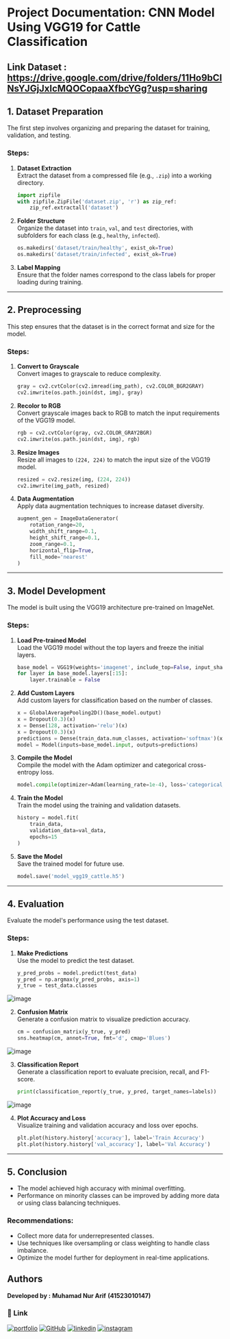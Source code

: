 # **Project Documentation: CNN Model Using VGG19 for Cattle Classification**

## Link Dataset : https://drive.google.com/drive/folders/11Ho9bClNsYJGjJxIcMQOCopaaXfbcYGg?usp=sharing

## **1. Dataset Preparation**
The first step involves organizing and preparing the dataset for training, validation, and testing.

### **Steps:**
1. **Dataset Extraction**  
   Extract the dataset from a compressed file (e.g., `.zip`) into a working directory.  
   ```python
   import zipfile
   with zipfile.ZipFile('dataset.zip', 'r') as zip_ref:
       zip_ref.extractall('dataset')
   ```

2. **Folder Structure**  
   Organize the dataset into `train`, `val`, and `test` directories, with subfolders for each class (e.g., `healthy`, `infected`).  
   ```python
   os.makedirs('dataset/train/healthy', exist_ok=True)
   os.makedirs('dataset/train/infected', exist_ok=True)
   ```

3. **Label Mapping**  
   Ensure that the folder names correspond to the class labels for proper loading during training.

---

## **2. Preprocessing**
This step ensures that the dataset is in the correct format and size for the model.

### **Steps:**
1. **Convert to Grayscale**  
   Convert images to grayscale to reduce complexity.  
   ```python
   gray = cv2.cvtColor(cv2.imread(img_path), cv2.COLOR_BGR2GRAY)
   cv2.imwrite(os.path.join(dst, img), gray)
   ```

2. **Recolor to RGB**  
   Convert grayscale images back to RGB to match the input requirements of the VGG19 model.  
   ```python
   rgb = cv2.cvtColor(gray, cv2.COLOR_GRAY2BGR)
   cv2.imwrite(os.path.join(dst, img), rgb)
   ```

3. **Resize Images**  
   Resize all images to `(224, 224)` to match the input size of the VGG19 model.  
   ```python
   resized = cv2.resize(img, (224, 224))
   cv2.imwrite(img_path, resized)
   ```

4. **Data Augmentation**  
   Apply data augmentation techniques to increase dataset diversity.  
   ```python
   augment_gen = ImageDataGenerator(
       rotation_range=20,
       width_shift_range=0.1,
       height_shift_range=0.1,
       zoom_range=0.1,
       horizontal_flip=True,
       fill_mode='nearest'
   )
   ```

---

## **3. Model Development**
The model is built using the VGG19 architecture pre-trained on ImageNet.

### **Steps:**
1. **Load Pre-trained Model**  
   Load the VGG19 model without the top layers and freeze the initial layers.  
   ```python
   base_model = VGG19(weights='imagenet', include_top=False, input_shape=(224,224,3))
   for layer in base_model.layers[:15]:
       layer.trainable = False
   ```

2. **Add Custom Layers**  
   Add custom layers for classification based on the number of classes.  
   ```python
   x = GlobalAveragePooling2D()(base_model.output)
   x = Dropout(0.3)(x)
   x = Dense(128, activation='relu')(x)
   x = Dropout(0.3)(x)
   predictions = Dense(train_data.num_classes, activation='softmax')(x)
   model = Model(inputs=base_model.input, outputs=predictions)
   ```

3. **Compile the Model**  
   Compile the model with the Adam optimizer and categorical cross-entropy loss.  
   ```python
   model.compile(optimizer=Adam(learning_rate=1e-4), loss='categorical_crossentropy', metrics=['accuracy'])
   ```

4. **Train the Model**  
   Train the model using the training and validation datasets.  
   ```python
   history = model.fit(
       train_data,
       validation_data=val_data,
       epochs=15
   )
   ```

5. **Save the Model**  
   Save the trained model for future use.  
   ```python
   model.save('model_vgg19_cattle.h5')
   ```

---

## **4. Evaluation**
Evaluate the model's performance using the test dataset.

### **Steps:**

1. **Make Predictions**  
   Use the model to predict the test dataset.  
   ```python
   y_pred_probs = model.predict(test_data)
   y_pred = np.argmax(y_pred_probs, axis=1)
   y_true = test_data.classes
   ```

![image](https://github.com/user-attachments/assets/774e391b-850e-47c4-baa5-33419e859f2c)

2. **Confusion Matrix**  
   Generate a confusion matrix to visualize prediction accuracy.  
   ```python
   cm = confusion_matrix(y_true, y_pred)
   sns.heatmap(cm, annot=True, fmt='d', cmap='Blues')
   ```

![image](https://github.com/user-attachments/assets/f4089c9a-9aeb-45ec-94bd-b8b9fee34b26)

3. **Classification Report**  
   Generate a classification report to evaluate precision, recall, and F1-score.  
   ```python
   print(classification_report(y_true, y_pred, target_names=labels))
   ```

![image](https://github.com/user-attachments/assets/d6cb3e6a-96cc-4c9e-a282-63195db3fd04)

4. **Plot Accuracy and Loss**  
   Visualize training and validation accuracy and loss over epochs.  
   ```python
   plt.plot(history.history['accuracy'], label='Train Accuracy')
   plt.plot(history.history['val_accuracy'], label='Val Accuracy')
   ```

---

## **5. Conclusion**
- The model achieved high accuracy with minimal overfitting.
- Performance on minority classes can be improved by adding more data or using class balancing techniques.

### **Recommendations:**
- Collect more data for underrepresented classes.
- Use techniques like oversampling or class weighting to handle class imbalance.
- Optimize the model further for deployment in real-time applications.

## **Authors**
**Developed by :**
**Muhamad Nur Arif**
**(41523010147)**

### **🔗 Link**
[![portfolio](https://img.shields.io/badge/my_portfolio-000?style=for-the-badge&logo=ko-fi&logoColor=white)](https://ariftsx.vercel.app/)
[![GitHub](https://img.shields.io/badge/GitHub-100000?style=for-the-badge&logo=github&logoColor=white)](https://github.com/arifsuz)
[![linkedin](https://img.shields.io/badge/LinkedIn-0077B5?style=for-the-badge&logo=linkedin&logoColor=white)](https://www.linkedin.com/in/marif8/)
[![instagram](https://img.shields.io/badge/Instagram-E4405F?style=for-the-badge&logo=instagram&logoColor=white)](https://www.instagram.com/ariftsx/)
